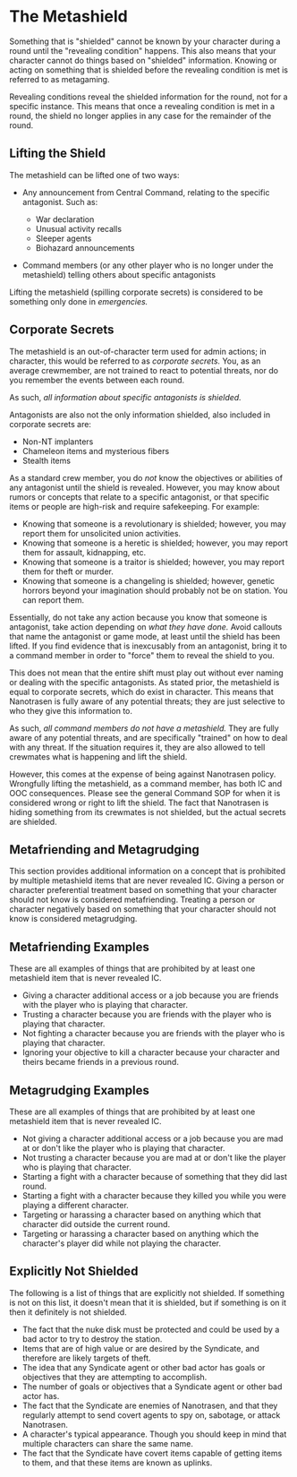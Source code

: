 # The Metashield

Something that is "shielded" cannot be known by your character during a round until the "revealing condition" happens. This also means that your character cannot do things based on "shielded" information. Knowing or acting on something that is shielded before the revealing condition is met is referred to as metagaming.

Revealing conditions reveal the shielded information for the round, not for a specific instance. This means that once a revealing condition is met in a round, the shield no longer applies in any case for the remainder of the round.

## Lifting the Shield

The metashield can be lifted one of two ways:
- Any announcement from Central Command, relating to the specific antagonist. Such as:
  - War declaration 
  - Unusual activity recalls
  - Sleeper agents
  - Biohazard announcements
 
- Command members (or any other player who is no longer under the metashield) telling others about specific antagonists 

Lifting the metashield (spilling corporate secrets) is considered to be something only done in *emergencies.*

## Corporate Secrets

The metashield is an out-of-character term used for admin actions; in character, this would be referred to as *corporate secrets.* You, as an average crewmember, are not trained to react to potential threats, nor do you remember the events between each round. 

As such, *all information about specific antagonists is shielded.* 

Antagonists are also not the only information shielded, also included in corporate secrets are:
- Non-NT implanters
- Chameleon items and mysterious fibers
- Stealth items

As a standard crew member, you do *not* know the objectives or abilities of any antagonist until the shield is revealed. However, you may know about rumors or concepts that relate to a specific antagonist, or that specific items or people are high-risk and require safekeeping. For example:
- Knowing that someone is a revolutionary is shielded; however, you may report them for unsolicited union activities.
- Knowing that someone is a heretic is shielded; however, you may report them for assault, kidnapping, etc. 
- Knowing that someone is a traitor is shielded; however, you may report them for theft or murder. 
- Knowing that someone is a changeling is shielded; however, genetic horrors beyond your imagination should probably not be on station. You can report them. 

Essentially, do not take any action because you know that someone is antagonist, take action depending on *what they have done.* Avoid callouts that name the antagonist or game mode, at least until the shield has been lifted. If you find evidence that is inexcusably from an antagonist, bring it to a command member in order to "force" them to reveal the shield to you. 

This does not mean that the entire shift must play out without ever naming or dealing with the specific antagonists. As stated prior, the metashield is equal to corporate secrets, which do exist in character. This means that Nanotrasen is fully aware of any potential threats; they are just selective to who they give this information to.

As such, *all command members do not have a metashield.* They are fully aware of any potential threats, and are specifically "trained" on how to deal with any threat. If the situation requires it, they are also allowed to tell crewmates what is happening and lift the shield. 

However, this comes at the expense of being against Nanotrasen policy. Wrongfully lifting the metashield, as a command member, has both IC and OOC consequences. Please see the general Command SOP for when it is considered wrong or right to lift the shield. The fact that Nanotrasen is hiding something from its crewmates is not shielded, but the actual secrets are shielded. 


## Metafriending and Metagrudging

  This section provides additional information on a concept that is prohibited by multiple metashield items that are never revealed IC. Giving a person or character preferential treatment based on something that your character should not know is considered metafriending. Treating a person or character negatively based on something that your character should not know is considered metagrudging.

## Metafriending Examples

  These are all examples of things that are prohibited by at least one metashield item that is never revealed IC.
  - Giving a character additional access or a job because you are friends with the player who is playing that character.
  - Trusting a character because you are friends with the player who is playing that character.
  - Not fighting a character because you are friends with the player who is playing that character.
  - Ignoring your objective to kill a character because your character and theirs became friends in a previous round.

## Metagrudging Examples

  These are all examples of things that are prohibited by at least one metashield item that is never revealed IC.
  - Not giving a character additional access or a job because you are mad at or don't like the player who is playing that character.
  - Not trusting a character because you are mad at or don't like the player who is playing that character.
  - Starting a fight with a character because of something that they did last round.
  - Starting a fight with a character because they killed you while you were playing a different character.
  - Targeting or harassing a character based on anything which that character did outside the current round.
  - Targeting or harassing a character based on anything which the character's player did while not playing the character.

## Explicitly Not Shielded

  The following is a list of things that are explicitly not shielded. If something is not on this list, it doesn't mean that it is shielded, but if something is on it then it definitely is not shielded.
  - The fact that the nuke disk must be protected and could be used by a bad actor to try to destroy the station.
  - Items that are of high value or are desired by the Syndicate, and therefore are likely targets of theft.
  - The idea that any Syndicate agent or other bad actor has goals or objectives that they are attempting to accomplish.
  - The number of goals or objectives that a Syndicate agent or other bad actor has.
  - The fact that the Syndicate are enemies of Nanotrasen, and that they regularly attempt to send covert agents to spy on, sabotage, or attack Nanotrasen.
  - A character's typical appearance. Though you should keep in mind that multiple characters can share the same name.
  - The fact that the Syndicate have covert items capable of getting items to them, and that these items are known as uplinks.
